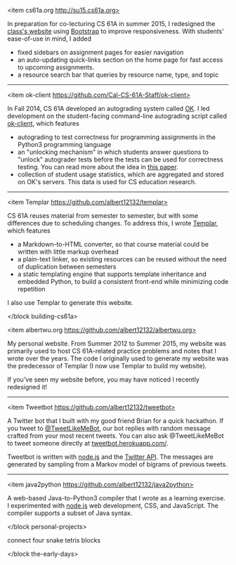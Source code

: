 <block building-cs61a>

<item cs61a.org http://su15.cs61a.org>

In preparation for co-lecturing CS 61A in summer 2015, I redesigned the
[class's website](http://su15.cs61a.org) using
[Bootstrap](http://getbootstrap.com/) to improve responsiveness.  With
students' ease-of-use in mind, I added

* fixed sidebars on assignment pages for easier navigation
* an auto-updating quick-links section on the home page for fast access to
  upcoming assignments.
* a resource search bar that queries by resource name, type, and topic

</item>

- - -

<item ok-client https://github.com/Cal-CS-61A-Staff/ok-client>

In Fall 2014, CS 61A developed an autograding system called
[OK](https://github.com/Cal-CS-61A-Staff/ok). I led development on the
student-facing command-line autograding script called
[ok-client](https://github.com/Cal-CS-61A-Staff/ok-client), which features

* autograding to test correctness for programming assignments in the Python3
  programming language
* an "unlocking mechanism" in which students answer questions to "unlock"
  autograder tests before the tests can be used for correctness testing. You
  can read more about the idea in [this
  paper](/public/pubs/las15-unlocking.pdf).
* collection of student usage statistics, which are aggregated and stored on
  OK's servers. This data is used for CS education research.

</item>

- - -

<item Templar https://github.com/albert12132/templar>

CS 61A reuses material from semester to semester, but with some differences due
to scheduling changes.  To address this, I wrote
[Templar](https://github.com/albert12132/templar), which features

* a Markdown-to-HTML converter, so that course material could be written with
  little markup overhead
* a plain-text linker, so existing resources can be reused without the
  need of duplication between semesters
* a static templating engine that supports template inheritance and embedded
  Python, to build a consistent front-end while minimizing code repetition

I also use Templar to generate this website.

</item>

</block building-cs61a>

<block personal-projects>

<item albertwu.org https://github.com/albert12132/albertwu.org>

My personal website. From Summer 2012 to Summer 2015, my website was primarily
used to host CS 61A-related practice problems and notes that I wrote over the
years.  The code I originally used to generate my website was the predecessor
of Templar (I now use Templar to build my website).

If you've seen my website before, you may have noticed I recently redesigned it!

</item>

- - -

<item Tweetbot https://github.com/albert12132/tweetbot>

A Twitter bot that I built with my good friend Brian for a quick hackathon. If
you tweet to
[@TweetLikeMeBot](https://twitter.com/TweetLikeMeBot/with_replies), our bot
replies with random message crafted from your most recent tweets. You can also
ask @TweetLikeMeBot to tweet someone directly at
[tweetbot.herokuapp.com/](http://tweetbot.herokuapp.com/).

Tweetbot is written with [node.js][] and the [Twitter
API](https://dev.twitter.com/overview/api). The messages are generated by
sampling from a Markov model of bigrams of previous tweets.

</item>

  [node.js]: https://nodejs.org/en/

- - -

<item java2python https://github.com/albert12132/java2python>

A web-based Java-to-Python3 compiler that I wrote as a learning exercise. I
experimented with [node.js][] web development, CSS, and JavaScript. The
compiler supports a subset of Java syntax.

</item>

</block personal-projects>

<block the-early-days>

connect four
snake
tetris
blocks

</block the-early-days>
